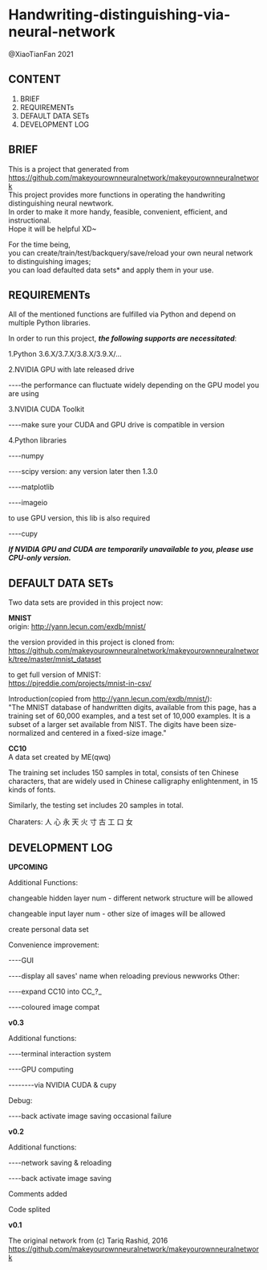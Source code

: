 # Handwriting-distinguishing-via-neural-network  
@XiaoTianFan 2021

CONTENT
-----
1. BRIEF
2. REQUIREMENTs
3. DEFAULT DATA SETs
4. DEVELOPMENT LOG  

BRIEF  
------
This is a project that generated from https://github.com/makeyourownneuralnetwork/makeyourownneuralnetwork  
This project provides more functions in operating the handwriting distinguishing neural newtwork.  
In order to make it more handy, feasible, convenient, efficient, and instructional.  
Hope it will be helpful XD~

For the time being,  
you can create/train/test/backquery/save/reload your own neural network to distinguishing images;  
you can load defaulted data sets* and apply them in your use.  

REQUIREMENTs
------

All of the mentioned functions are fulfilled via Python and depend on multiple Python libraries.  

In order to run this project, ***the following supports are necessitated***:  

1.Python 3.6.X/3.7.X/3.8.X/3.9.X/...  

2.NVIDIA GPU with late released drive  

----the performance can fluctuate widely depending on the GPU model you are using  

3.NVIDIA CUDA Toolkit  

----make sure your CUDA and GPU drive is compatible in version

4.Python libraries  

----numpy  

----scipy  version: any version later then 1.3.0

----matplotlib  

----imageio

to use GPU version, this lib is also required  

----cupy
   
***If NVIDIA GPU and CUDA are temporarily unavailable to you, please use CPU-only version.***


DEFAULT DATA SETs
-----

Two data sets are provided in this project now:

**MNIST**  
origin: http://yann.lecun.com/exdb/mnist/

the version provided in this project is cloned from:
https://github.com/makeyourownneuralnetwork/makeyourownneuralnetwork/tree/master/mnist_dataset

to get full version of MNIST:  
https://pjreddie.com/projects/mnist-in-csv/

Introduction(copied from http://yann.lecun.com/exdb/mnist/):  
"The MNIST database of handwritten digits, available from this page, has a training set of 60,000 examples, and a test set of 10,000 examples. It is a subset of a larger set available from NIST. The digits have been size-normalized and centered in a fixed-size image."

**CC10**  
A data set created by ME(qwq)

The training set includes 150 samples in total, 
consists of ten Chinese characters, that are widely used in Chinese calligraphy enlightenment, in 15 kinds of fonts.

Similarly, the testing set includes 20 samples in total.

Charaters: 人 心 永 天 火 寸 古 工 口 女


DEVELOPMENT LOG
-----

**UPCOMING**

Additional Functions:

changeable hidden layer num - different network structure will be allowed

changeable input layer num - other size of images will be allowed  

create personal data set  

Convenience improvement:

----GUI

----display all saves' name when reloading previous newworks
Other:

----expand CC10 into CC_?_

----coloured image compat
  
**v0.3**

Additional functions:

----terminal interaction system

----GPU computing

--------via NVIDIA CUDA & cupy

Debug:

----back activate image saving occasional failure

**v0.2**

Additional functions:

----network saving & reloading

----back activate image saving

Comments added

Code splited

**v0.1**

The original network from (c) Tariq Rashid, 2016
https://github.com/makeyourownneuralnetwork/makeyourownneuralnetwork



